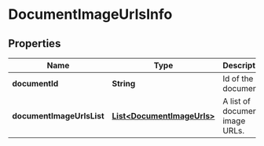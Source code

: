 
# DocumentImageUrlsInfo

## Properties
Name | Type | Description | Notes
------------ | ------------- | ------------- | -------------
**documentId** | **String** | Id of the document |  [optional]
**documentImageUrlsList** | [**List&lt;DocumentImageUrls&gt;**](DocumentImageUrls.md) | A list of documents image URLs. |  [optional]



